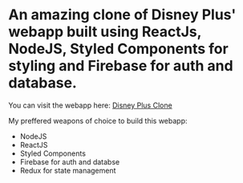 # An amazing clone of Disney Plus' webapp built using ReactJs, NodeJS, Styled Components for styling and Firebase for auth and database.

You can visit the webapp here: [Disney Plus Clone](https://disneyplus-clone-642bb.web.app/)

My preffered weapons of choice to build this webapp:

* NodeJS
* ReactJS
* Styled Components
* Firebase for auth and databse
* Redux for state management
